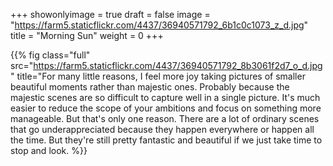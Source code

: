 +++
showonlyimage = true
draft = false
image = "https://farm5.staticflickr.com/4437/36940571792_6b1c0c1073_z_d.jpg"
title = "Morning Sun"
weight = 0
+++

{{% fig class="full" src="https://farm5.staticflickr.com/4437/36940571792_8b3061f2d7_o_d.jpg" title="For many little reasons, I feel more joy taking pictures of smaller beautiful moments rather than majestic ones. Probably because the majestic scenes are so difficult to capture well in a single picture. It's much easier to reduce the scope of your ambitions and focus on something more manageable. But that's only one reason. There are a lot of ordinary scenes that go underappreciated because they happen everywhere or happen all the time. But they're still pretty fantastic and beautiful if we just take time to stop and look. %}}
